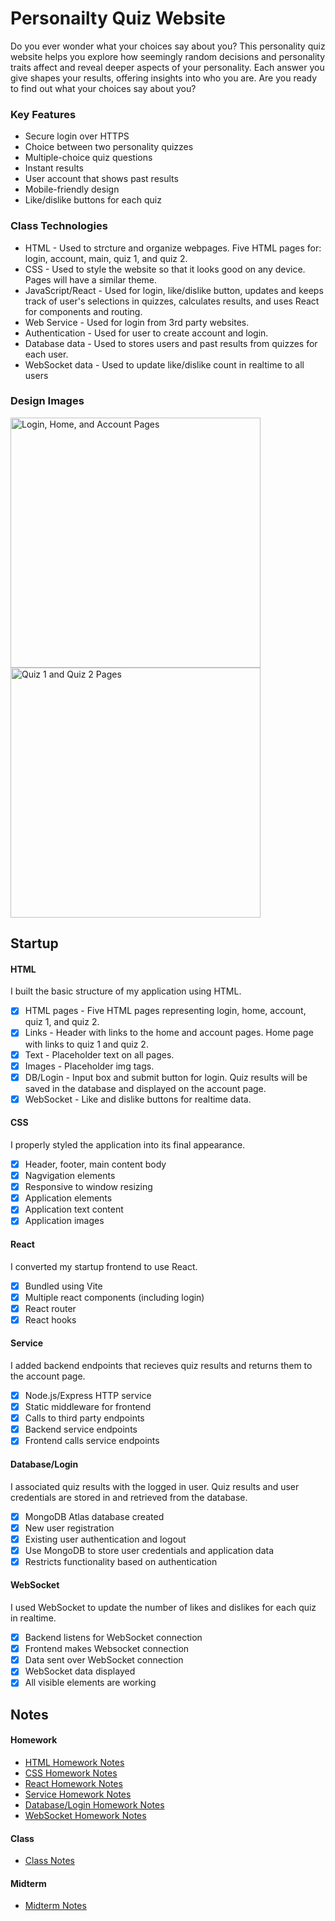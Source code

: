 # Personailty Quiz Website
Do you ever wonder what your choices say about you? This personality quiz website helps you explore how seemingly random decisions and personality traits affect and reveal deeper aspects of your personality. Each answer you give shapes your results, offering insights into who you are. Are you ready to find out what your choices say about you?
### Key Features
* Secure login over HTTPS
* Choice between two personality quizzes
* Multiple-choice quiz questions
* Instant results
* User account that shows past results
* Mobile-friendly design
* Like/dislike buttons for each quiz
### Class Technologies
* HTML - Used to strcture and organize webpages. Five HTML pages for: login, account, main, quiz 1, and quiz 2.
* CSS - Used to style the website so that it looks good on any device. Pages will have a similar theme.
* JavaScript/React - Used for login, like/dislike button, updates and keeps track of user's selections in quizzes, calculates results, and uses React for components and routing.
* Web Service - Used for login from 3rd party websites.
* Authentication - Used for user to create account and login.
* Database data - Used to stores users and past results from quizzes for each user.
* WebSocket data - Used to update like/dislike count in realtime to all users
### Design Images
<img src="https://github.com/user-attachments/assets/d5763c23-7790-43b2-b6e8-fc7d2171b421" alt="Login, Home, and Account Pages" height="400">
<img src="https://github.com/user-attachments/assets/b198a7e0-0f33-4ab8-979a-8d260bd771b2" alt="Quiz 1 and Quiz 2 Pages" height="400">

## Startup
#### HTML
I built the basic structure of my application using HTML.
- [x] HTML pages - Five HTML pages representing login, home, account, quiz 1, and quiz 2.
- [x] Links - Header with links to the home and account pages. Home page with links to quiz 1 and quiz 2.
- [x] Text - Placeholder text on all pages.
- [x] Images - Placeholder img tags.
- [x] DB/Login - Input box and submit button for login. Quiz results will be saved in the database and displayed on the account page.
- [x] WebSocket - Like and dislike buttons for realtime data.
#### CSS
I properly styled the application into its final appearance.
- [x] Header, footer, main content body
- [x] Nagvigation elements
- [x] Responsive to window resizing
- [x] Application elements
- [x] Application text content
- [x] Application images
#### React
I converted my startup frontend to use React.
- [x] Bundled using Vite
- [x] Multiple react components (including login)
- [x] React router
- [x] React hooks
#### Service
I added backend endpoints that recieves quiz results and returns them to the account page.
- [x] Node.js/Express HTTP service
- [x] Static middleware for frontend
- [x] Calls to third party endpoints
- [x] Backend service endpoints
- [x] Frontend calls service endpoints
#### Database/Login
I associated quiz results with the logged in user. Quiz results and user credentials are stored in and retrieved from the database.
- [x]  MongoDB Atlas database created
- [x]  New user registration
- [x]  Existing user authentication and logout
- [x]  Use MongoDB to store user credentials and application data
- [x]  Restricts functionality based on authentication
#### WebSocket
I used WebSocket to update the number of likes and dislikes for each quiz in realtime.
- [x]  Backend listens for WebSocket connection
- [x]  Frontend makes Websocket connection
- [x]  Data sent over WebSocket connection
- [x]  WebSocket data displayed
- [x]  All visible elements are working
## Notes
#### Homework
* [HTML Homework Notes](HTML_Homework_Notes.md)
* [CSS Homework Notes](CSS_Homework_Notes.md)
* [React Homework Notes](React_Homework_Notes.md)
* [Service Homework Notes](Service_Homework_Notes.md)
* [Database/Login Homework Notes](Database/Login_Homework_Notes.md)
* [WebSocket Homework Notes](WebSocket_Homework_Notes.md)
#### Class
* [Class Notes](Class_Notes.md)
#### Midterm
* [Midterm Notes](Midterm_Notes.md)
